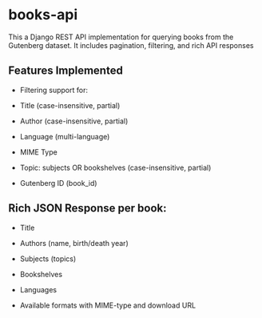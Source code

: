 # books-api
This a Django REST API implementation for querying books from the Gutenberg dataset. It includes pagination, filtering, and rich API responses

## Features Implemented

- Filtering support for:

- Title (case-insensitive, partial)

- Author (case-insensitive, partial)

- Language (multi-language)

- MIME Type

- Topic: subjects OR bookshelves (case-insensitive, partial)

-  Gutenberg ID (book_id)

## Rich JSON Response per book:

- Title

- Authors (name, birth/death year)

- Subjects (topics)

- Bookshelves

- Languages

- Available formats with MIME-type and download URL
